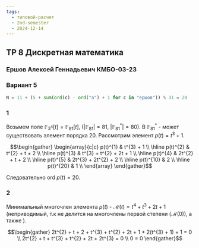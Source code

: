 ```yaml
---
tags:
  - типовой-расчет
  - 2nd-semester
  - 2024-12-14
---
```


## ТР 8 Дискретная математика

### Ершов Алексей Геннадьевич КМБО-03-23

### Вариант 5

```python
N = 11 + (5 + sum(ord(c) - ord("а") + 1 for c in "ершов")) % 31 = 20
```

### 1

Возьмем поле $\mathbb{F}_{3^{4}}[t] = \mathbb{F}_{81}[t]$, ($|\mathbb{F}_{81}| = 81, \ |\mathbb{F}_{81}^{*}| = 80$). В $\mathbb{F}_{81}^{*}$ - может существовать элемент порядка $20$. Рассмотрим элемент $p(t) = t^{3} + 1$.

$$\begin{gather}
\begin{array}{c|c}
p(t)^{1} & t^{3} + 1 \\
\hline
p(t)^{2} & t^{2} + t + 2 \\
\hline
p(t)^{3} & t^{3} + t^{2} + 2t + 1 \\
\hline
p(t)^{4} & 2t^{2} + t + 2 \\
\hline
p(t)^{5} & 2t^{3} + 2t^{2} + 2 \\
\hline
p(t)^{10} & 2 \\
\hline
p(t)^{20} & 1 \\
\end{array}
\end{gather}$$

Следовательно $\mathrm{ord} \ p(t) = 20$. 

### 2

Минимальный многочлен элемента $p(t)$ - $\mathcal{M}(t) = t^{4} + t^{3} + 2t + 1$ (неприводимый, т.к не делится на многочлены первой степени ($\mathcal{M}(0)$), а также ).

$$\begin{gather}
2t^{2} + t + 2 + t^{3} + t^{2} + 2t + 1 + 2(t^{3} + 1) + 1 = 0 \\
2t^{2} + t + t^{3} + t^{2} + 2t + 2t^{3} = 0 \\
0 = 0
\end{gather}$$


